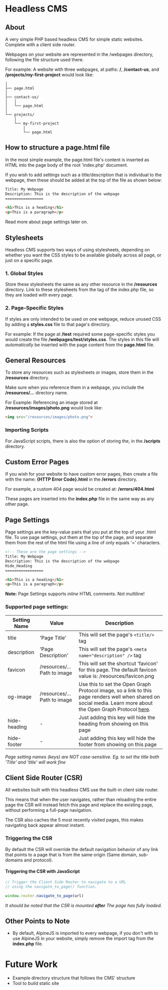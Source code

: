 # Headless CMS

## About

A very simple PHP based headless CMS for simple static websites. Complete with a client side router.

Webpages on your website are represented in the /webpages directory, following the file structure used there.

For example: A website with three webpages, at paths: **/**, **/contact-us**, and **/projects/my-first-project** would look like:

```
│
├── page.html
│
├── contact-us/
│   │
│   └── page.html
│
└── projects/
    │
    └── my-first-project
        │
        └── page.html
```

## How to structure a page.html file
In the most simple example, the page.html file's content is inserted as HTML into the page body of the root 'index.php' document.

If you wish to add settings such as a title/description that is individual to the webpage, then these should be added at the top of the file as shown below:

```html
Title: My Webpage
Description: This is the description of the webpage
=================

<h1>This is a heading</h1>
<p>This is a paragraph</p>

```

Read more about page settings later on.


## Stylesheets
Headless CMS supports two ways of using stylesheets, depending on whether you want the CSS styles to be available globally across all page, or just on a specific page.

### 1. Global Styles
Store these stylesheets the same as any other resource in the **/resources** directory. Link to these stylesheets from the <head> tag of the index.php file, so they are loaded with every page.

### 2. Page-Specific Styles
If styles are only intended to be used on one webpage, reduce unused CSS by adding a **styles.css** file to that page's directory.

For example: If the page at **/test** required some page-specific styles you would create the file **/webpages/test/styles.css**. The styles in this file will *automatically* be inserted with the page content from the **page.html** file.


## General Resources
To store any resources such as stylesheets or images, store them in the **/resources** directory.

Make sure when you reference them in a webpage, you include the **/resources/...** directory name.

For Example: Referencing an image stored at **/resources/images/photo.png** would look like:

```html
<img src="/resources/images/photo.png">
```

### Importing Scripts
For JavaScript scripts, there is also the option of storing the, in the **/scripts** directory.

## Custom Error Pages
If you wish for your website to have custom error pages, then create a file with the name: **{HTTP Error Code}.html** in the **/errors** directory.

For example, a custom 404 page would be created at: **/errors/404.html**

These pages are inserted into the **index.php** file in the same way as any other page.

## Page Settings
Page settings are the key-value pairs that you put at the top of your .html file.
To use page settings, put them at the top of the page, and separate them from the rest of the html file using a line of
only equals '=' characters.

```html
<!-- These are the page settings -->
Title: My Webpage
Description: This is the description of the webpage
Hide_Heading
=================

<h1>This is a heading</h1>
<p>This is a paragraph</p>

```

**Note:** Page Settings supports *inline* HTML comments. Not multiline!

### Supported page settings:
| Setting Name | Value | Description |          
| ------------ | ----- | ----------- |
| title        | 'Page Title' | This will set the page's ```<title/>``` tag |
| description  | 'Page Description' | This will set the page's ```<meta  name="description" />``` tag |
| favicon      | /resources/... Path to image | This will set the shortcut 'favicon' for this page. The default favicon value is: /resources/favicon.png |
| og-image | /resources/... Path to image | Use this to set the Open Graph Protocol image, so a link to this page renders well when shared on social media. Learn more about the Open Graph Protocol [here](https://ogp.me/). |
| hide-heading   | - |Just adding this key will hide the heading from showing on this page |
| hide-footer    | - |Just adding this key will hide the footer from showing on this page |

*Page setting names (keys) are NOT case-sensitive. Eg. to set the title both 'Title' and 'title' will work fine*

## Client Side Router (CSR)
All websites built with this headless CMS use the built-in client side router.

This means that when the user navigates, rather than reloading the entire page the CSR will instead fetch this page and replace the existing page, without performing a full-page navigation.

The CSR also caches the 5 most recently visited pages, this makes navigating back appear almost instant.

### Triggering the CSR
By default the CSR will override the default navigation behavior of any link that points to a page that is from the same origin (Same domain, sub-domains and protocol).

#### Triggering the CSR with JavaScript

```js
// Trigger the Client Side Router to navigate to a URL
// using the navigate_to_page() function.

window.router.navigate_to_page(url)

```

*It should be noted that the CSR is mounted **after** The page has fully loaded.*

## Other Points to Note
- By default, AlpineJS is imported to every webpage, if you don't with to use AlpineJS in your website, simply remove the import tag from the **index.php** file.



# Future Work
- Example directory structure that follows the CMS' structure
- Tool to build static site